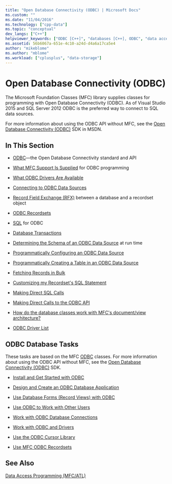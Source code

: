 ```yaml
---
title: "Open Database Connectivity (ODBC) | Microsoft Docs"
ms.custom: ""
ms.date: "11/04/2016"
ms.technology: ["cpp-data"]
ms.topic: "conceptual"
dev_langs: ["C++"]
helpviewer_keywords: ["ODBC [C++]", "databases [C++], ODBC", "data access [C++], ODBC"]
ms.assetid: 56b6067a-651e-4c10-a24d-d4a6a17ca5e4
author: "mikeblome"
ms.author: "mblome"
ms.workload: ["cplusplus", "data-storage"]
---
```

# Open Database Connectivity (ODBC)
The Microsoft Foundation Classes (MFC) library supplies classes for programming with Open Database Connectivity (ODBC). As of Visual Studio 2015 and SQL Server 2012 ODBC is the preferred way to connect to SQL data sources.
  
 For more information about using the ODBC API without MFC, see the [Open Database Connectivity (ODBC)](https://msdn.microsoft.com/en-us/library/ms710252.aspx) SDK in MSDN.  
  
  
## In This Section  
  
-   [ODBC](odbc-basics.md)—the Open Database Connectivity standard and API  
  
-   [What MFC Support Is Supplied](odbc-and-mfc.md) for ODBC programming  
  
-   [What ODBC Drivers Are Available](odbc-driver-list.md)  
  
-   [Connecting to ODBC Data Sources](data-source-managing-connections-odbc.md)  
  
-   [Record Field Exchange (RFX)](record-field-exchange-rfx.md) between a database and a recordset object  
  
-   [ODBC Recordsets](recordset-odbc.md)  
  
-   [SQL](sql.md) for ODBC  
  
-   [Database Transactions](transaction-odbc.md)  
  
-   [Determining the Schema of an ODBC Data Source](data-source-determining-the-schema-of-the-data-source-odbc.md) at run time  
  
-   [Programmatically Configuring an ODBC Data Source](data-source-programmatically-configuring-an-odbc-data-source.md)  
  
-   [Programmatically Creating a Table in an ODBC Data Source](data-source-programmatically-creating-a-table-in-an-odbc-data-source.md)  
  
-   [Fetching Records in Bulk](recordset-fetching-records-in-bulk-odbc.md)  
  
-   [Customizing my Recordset's SQL Statement](sql-customizing-your-recordsets-sql-statement-odbc.md)  
  
-   [Making Direct SQL Calls](sql-making-direct-sql-calls-odbc.md)  
  
-   [Making Direct Calls to the ODBC API](odbc-calling-odbc-api-functions-directly.md)  
  
-   [How do the database classes work with MFC's document/view architecture?](working-with-documents-and-views.md)  
  
-   [ODBC Driver List](odbc-driver-list.md)  
  
## ODBC Database Tasks  
 These tasks are based on the MFC [ODBC](odbc-basics.md) classes. For more information about using the ODBC API without MFC, see the [Open Database Connectivity (ODBC)](https://msdn.microsoft.com/en-us/library/ms710252.aspx) SDK.  
  
-   [Install and Get Started with ODBC](installing-and-getting-started-with-odbc.md)  
  
-   [Design and Create an ODBC Database Application](design-and-create-an-odbc-database-application.md)  
  
-   [Use Database Forms (Record Views) with ODBC](use-database-forms-record-views-with-odbc.md)  
  
-   [Use ODBC to Work with Other Users](use-odbc-to-work-with-other-users.md)  
  
-   [Work with ODBC Database Connections](work-with-odbc-database-connections.md)  
  
-   [Work with ODBC and Drivers](work-with-odbc-and-drivers.md)  
  
-   [Use the ODBC Cursor Library](use-the-odbc-cursor-library.md)  
  
-   [Use MFC ODBC Recordsets](use-mfc-odbc-recordsets.md)  
  
## See Also  
 [Data Access Programming (MFC/ATL)](../../data/data-access-programming-mfc-atl.md)